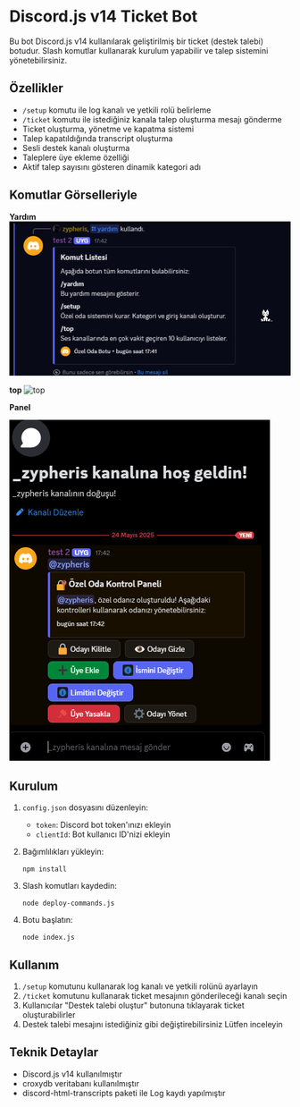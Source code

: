 # Discord.js v14 Ticket Bot

Bu bot Discord.js v14 kullanılarak geliştirilmiş bir ticket (destek talebi) botudur. Slash komutlar kullanarak kurulum yapabilir ve talep sistemini yönetebilirsiniz.

## Özellikler

- `/setup` komutu ile log kanalı ve yetkili rolü belirleme
- `/ticket` komutu ile istediğiniz kanala talep oluşturma mesajı gönderme
- Ticket oluşturma, yönetme ve kapatma sistemi
- Talep kapatıldığında transcript oluşturma
- Sesli destek kanalı oluşturma
- Taleplere üye ekleme özelliği
- Aktif talep sayısını gösteren dinamik kategori adı



## Komutlar Görselleriyle

**Yardım**
![yardım](./zyp/ozel-oda.png)  


**top**
![top](./zyp/özel-oda.png)  

**Panel**

![yardım](./zyp/ozel-oda2.png)  

## Kurulum

1. `config.json` dosyasını düzenleyin:
   - `token`: Discord bot token'ınızı ekleyin
   - `clientId`: Bot kullanıcı ID'nizi ekleyin

2. Bağımlılıkları yükleyin:
   ```
   npm install
   ```

3. Slash komutları kaydedin:
   ```
   node deploy-commands.js
   ```

4. Botu başlatın:
   ```
   node index.js
   ```

## Kullanım

1. `/setup` komutunu kullanarak log kanalı ve yetkili rolünü ayarlayın
2. `/ticket` komutunu kullanarak ticket mesajının gönderileceği kanalı seçin
3. Kullanıcılar "Destek talebi oluştur" butonuna tıklayarak ticket oluşturabilirler
4. Destek talebi mesajını istediğiniz gibi değiştirebilirsiniz Lütfen inceleyin

## Teknik Detaylar

- Discord.js v14 kullanılmıştır
- croxydb veritabanı kullanılmıştır
- discord-html-transcripts paketi ile Log kaydı yapılmıştır
